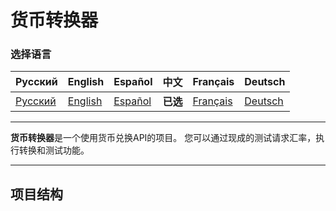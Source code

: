 # 货币转换器

### 选择语言

| Русский                          | English | Español | 中文 | Français | Deutsch |
|----------------------------------|------------|------------|-----------|-------------|----------|
| [Русский](../../../../README.md) | [English](README_en.md) | [Español](README_es.md) | **已选** | [Français](README_fr.md) | [Deutsch](README_de.md) |

---

**货币转换器**是一个使用货币兑换API的项目。 您可以通过现成的测试请求汇率，执行转换和测试功能。

---

## 项目结构

```plain text
```
